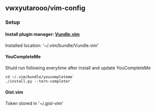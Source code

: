 ## vwxyutarooo/vim-config
### Setup
#### Install plugin manager: [Vundle.vim](https://github.com/VundleVim/Vundle.vim)
Installed location: '~/.vim/bundle/Vundle.vim'


#### YouCompleteMe 
Shuld run following everytime after install and update YouCompleteMe
```
cd ~/.vim/bundle/youcompleteme`
./install.py --tern-completer
```

#### Gist.vim
Token stored in '~/.gist-vim' 
